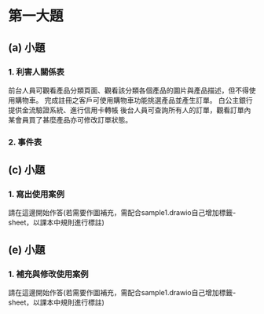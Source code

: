 # 第一大題 
## (a) 小題
### 1. 利害人關係表
前台人員可觀看產品分類頁面、觀看該分類各個產品的圖片與產品描述，但不得使用購物車。
完成註冊之客戶可使用購物車功能挑選產品並產生訂單。
白公主銀行提供金流驗證系統、進行信用卡轉帳
後台人員可查詢所有人的訂單，觀看訂單內某會員買了甚麼產品亦可修改訂單狀態。
### 2. 事件表


## (c) 小題
### 1. 寫出使用案例
請在這邊開始作答(若需要作圖補充，需配合sample1.drawio自己增加標籤-sheet，以課本中規則進行標註)


## (e) 小題
### 1. 補充與修改使用案例
請在這邊開始作答(若需要作圖補充，需配合sample1.drawio自己增加標籤-sheet，以課本中規則進行標註)